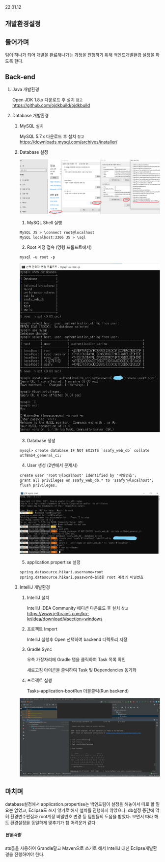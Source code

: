 22.01.12

## 개발환경설정

## 들어가며

팀이 하나가 되어 개발을 완료해나가는 과정을 진행하기 위해 백엔드개발환경 설정을 하도록 한다.



## Back-end

1. Java 개발환경

   Open JDK 1.8.x 다운로드 후 설치 `참고` https://github.com/ojdkbuild/ojdkbuild

2. Database 개발환경

   1. MySQL 설치

      MySQL 5.7.x 다운로드 후 설치 `참고` https://downloads.mysql.com/archives/installer/

   2. Database 설정

      ![환경변수](환경변수.png)

      1. MySQL Shell 실행

      ```
      MySQL JS > \connect root@localhost
      MySQL localhost:3306 JS > \sql
      ```

      2. Root 계정 접속 (명령 프롬프트에서)

      ```
      mysql -u root -p
      ```

      ![root계정](root계정.jpg)

      3. Database 생성

      ```
      mysql> create database IF NOT EXISTS `ssafy_web_db` collate utf8mb4_general_ci;
      ```

      4. User 생성 (2번에서 문제시)

      ```
      create user 'root'@localhost' identified by '비밀번호';
      grant all privileges on ssafy_web_db.* to 'ssafy'@localhost';
      flush privileges;
      ```

      ![user생성](user생성.jpg)

      5. application.propertise 설정

      ```
      spring.datasource.hikari.username=root
      spring.datasource.hikari.password=설정한 root 계정의 비밀번호
      ```

   3. IntelliJ  개발환경

      1. IntelliJ 설치

         IntelliJ IDEA Community 에디션 다운로드 후 설치 `참고` https://www.jetbrains.com/ko-kr/idea/download/#section=windows

      2. 프로젝트 Import

         IntelliJ 실행후 Open 선택하여 backend 디렉토리 지정

      3. Gradle Sync

         우측 가장자리에 Gradle 탭을 클릭하여 Task 목록 확인

         새로고침 아이콘을 클릭하여 Task 및 Dependencies 동기화

      4. 프로젝트 실행

         Tasks-application-bootRun 더블클릭(Run backend)

      ![intelliJ](intelliJ.png)

      

## 마치며

database설정에서 application.propertise는 백엔드팀이 설정을 해놓아서 따로 할 필요는 없었고, Eclipse도 쓰지 않기로 해서 설치를 진행하지 않았으나, db설정 중간에 막혀 환경변수편집과 root계정 비밀번호 변경 등 팀원들의 도움을 받았다. 보면서 따라 해도 환경설정을 동일하게 맞추기가 참 어려운거 같다.



##### 변동사항

sts툴을 사용하여 Grandle말고 Maven으로 쓰기로 해서 IntelliJ 대신 Eclipse개발환경을 진행하여야 한다.
